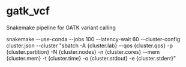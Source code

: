 # gatk_vcf
Snakemake pipeline for GATK variant calling


snakemake --use-conda --jobs 100 --latency-wait 60 --cluster-config cluster.json --cluster "sbatch -A {cluster.lab} --qos {cluster.qos} -p {cluster.partition} -N {cluster.nodes} -n {cluster.cores} --mem {cluster.mem} -t {cluster.time} -o {cluster.stdout} -e {cluster.stderr}"
